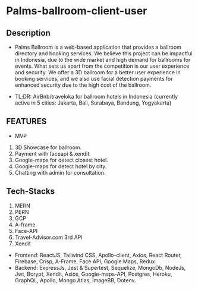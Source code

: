 # Palms-ballroom-client-user

## Description

- Palms Ballroom is a web-based application that provides a ballroom directory and booking services.
  We believe this project can be impactful in Indonesia, due to the wide market and high demand for ballrooms for events. What sets us apart from the competition is our user experience and security. We offer a 3D ballroom for a better user experience in booking services, and we also use facial detection payments for enhanced security due to the high cost of the ballroom.

- TL;DR: AirBnb/traveloka for ballroom hotels in Indonesia (currently active in 5 cities: Jakarta, Bali, Surabaya, Bandung, Yogyakarta)

## FEATURES

- MVP

1. 3D Showcase for ballroom.
2. Payment with faceapi & xendit.
3. Google-maps for detect closest hotel.
4. Google-maps for detect hotel by city.
5. Chatting with admin for consultation.

## Tech-Stacks

1. MERN
2. PERN
3. GCP
4. A-frame
5. Face-API
6. Travel-Advisor.com 3rd API
7. Xendit

- Frontend: ReactJS, Tailwind CSS, Apollo-client, Axios, React Router, Firebase, Crisp, A-Frame, Face API, Google Maps, Redux.
- Backend: ExpressJs, Jest & Supertest, Sequelize, MongoDb, NodeJs, Jwt, Bcrypt, Xendit, Axios, Google-maps-API, Postgres, Heroku, GraphQL, Apollo, Mongo Atlas, ImageBB, Dotenv.
